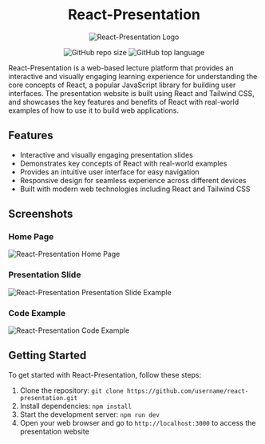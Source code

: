
<div align="center">
  
# React-Presentation
  ![React-Presentation Logo](https://react-presentation-five.vercel.app/assets/monkeyAction-6695ef85.gif)
  
  ![GitHub repo size](https://img.shields.io/github/repo-size/Walid-Kh/react-presentation?style=plastic)
  ![GitHub top language](https://img.shields.io/github/languages/top/Walid-Kh/react-presentation?style=plastic)
  
</div>

React-Presentation is a web-based lecture platform that provides an interactive and visually engaging learning experience for understanding the core concepts of React, a popular JavaScript library for building user interfaces. The presentation website is built using React and Tailwind CSS, and showcases the key features and benefits of React with real-world examples of how to use it to build web applications.

## Features

- Interactive and visually engaging presentation slides
- Demonstrates key concepts of React with real-world examples
- Provides an intuitive user interface for easy navigation
- Responsive design for seamless experience across different devices
- Built with modern web technologies including React and Tailwind CSS

## Screenshots

### Home Page
![React-Presentation Home Page](https://github.com/Walid-Kh/react-presentation/blob/main/Assets/Home.png)

### Presentation Slide
![React-Presentation Presentation Slide Example](https://github.com/Walid-Kh/react-presentation/blob/main/Assets/Slide.png)

### Code Example
![React-Presentation Code Example](https://github.com/Walid-Kh/react-presentation/blob/main/Assets/Code.png)

## Getting Started

To get started with React-Presentation, follow these steps:

1. Clone the repository: `git clone https://github.com/username/react-presentation.git`
2. Install dependencies: `npm install`
3. Start the development server: `npm run dev`
4. Open your web browser and go to `http://localhost:3000` to access the presentation website
